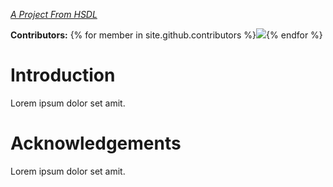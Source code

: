 *[A Project From HSDL](https://hsdl.github.io/)*

**Contributors:** {% for member in site.github.contributors %}![]({{member.avatar_url}}?s=32){% endfor %}

# Introduction
Lorem ipsum dolor set amit.

# Acknowledgements
Lorem ipsum dolor set amit.
